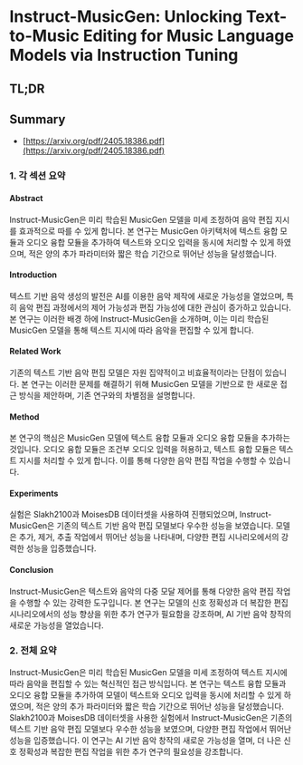 # Instruct-MusicGen: Unlocking Text-to-Music Editing for Music Language Models via Instruction Tuning
## TL;DR
## Summary
- [https://arxiv.org/pdf/2405.18386.pdf](https://arxiv.org/pdf/2405.18386.pdf)

### 1. 각 섹션 요약

#### Abstract
Instruct-MusicGen은 미리 학습된 MusicGen 모델을 미세 조정하여 음악 편집 지시를 효과적으로 따를 수 있게 합니다. 본 연구는 MusicGen 아키텍처에 텍스트 융합 모듈과 오디오 융합 모듈을 추가하여 텍스트와 오디오 입력을 동시에 처리할 수 있게 하였으며, 적은 양의 추가 파라미터와 짧은 학습 기간으로 뛰어난 성능을 달성했습니다.

#### Introduction
텍스트 기반 음악 생성의 발전은 AI를 이용한 음악 제작에 새로운 가능성을 열었으며, 특히 음악 편집 과정에서의 제어 가능성과 편집 가능성에 대한 관심이 증가하고 있습니다. 본 연구는 이러한 배경 하에 Instruct-MusicGen을 소개하며, 이는 미리 학습된 MusicGen 모델을 통해 텍스트 지시에 따라 음악을 편집할 수 있게 합니다.

#### Related Work
기존의 텍스트 기반 음악 편집 모델은 자원 집약적이고 비효율적이라는 단점이 있습니다. 본 연구는 이러한 문제를 해결하기 위해 MusicGen 모델을 기반으로 한 새로운 접근 방식을 제안하며, 기존 연구와의 차별점을 설명합니다.

#### Method
본 연구의 핵심은 MusicGen 모델에 텍스트 융합 모듈과 오디오 융합 모듈을 추가하는 것입니다. 오디오 융합 모듈은 조건부 오디오 입력을 허용하고, 텍스트 융합 모듈은 텍스트 지시를 처리할 수 있게 합니다. 이를 통해 다양한 음악 편집 작업을 수행할 수 있습니다.

#### Experiments
실험은 Slakh2100과 MoisesDB 데이터셋을 사용하여 진행되었으며, Instruct-MusicGen은 기존의 텍스트 기반 음악 편집 모델보다 우수한 성능을 보였습니다. 모델은 추가, 제거, 추출 작업에서 뛰어난 성능을 나타내며, 다양한 편집 시나리오에서의 강력한 성능을 입증했습니다.

#### Conclusion
Instruct-MusicGen은 텍스트와 음악의 다중 모달 제어를 통해 다양한 음악 편집 작업을 수행할 수 있는 강력한 도구입니다. 본 연구는 모델의 신호 정확성과 더 복잡한 편집 시나리오에서의 성능 향상을 위한 추가 연구가 필요함을 강조하며, AI 기반 음악 창작의 새로운 가능성을 열었습니다.

### 2. 전체 요약
Instruct-MusicGen은 미리 학습된 MusicGen 모델을 미세 조정하여 텍스트 지시에 따라 음악을 편집할 수 있는 혁신적인 접근 방식입니다. 본 연구는 텍스트 융합 모듈과 오디오 융합 모듈을 추가하여 모델이 텍스트와 오디오 입력을 동시에 처리할 수 있게 하였으며, 적은 양의 추가 파라미터와 짧은 학습 기간으로 뛰어난 성능을 달성했습니다. Slakh2100과 MoisesDB 데이터셋을 사용한 실험에서 Instruct-MusicGen은 기존의 텍스트 기반 음악 편집 모델보다 우수한 성능을 보였으며, 다양한 편집 작업에서 뛰어난 성능을 입증했습니다. 이 연구는 AI 기반 음악 창작의 새로운 가능성을 열며, 더 나은 신호 정확성과 복잡한 편집 작업을 위한 추가 연구의 필요성을 강조합니다.